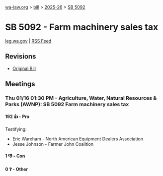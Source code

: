 [wa-law.org](/) > [bill](/bill/) > [2025-26](/bill/2025-26/) > [SB 5092](/bill/2025-26/sb/5092/)

# SB 5092 - Farm machinery sales tax
[leg.wa.gov](https://app.leg.wa.gov/billsummary?BillNumber=5092&Year=2025&Initiative=false) | [RSS Feed](./rss.xml)

## Revisions
* [Original Bill](1/)

## Meetings
### Thu 01/16 01:30 PM - Agriculture, Water, Natural Resources & Parks (AWNP): SB 5092 Farm machinery sales tax
#### 192 👍 - Pro
Testifying:
* Eric Wareham - North American Equipment Dealers Association
* Jesse Johnson - Farmer John Coalition

#### 1 👎 - Con

#### 0 ❓ - Other
